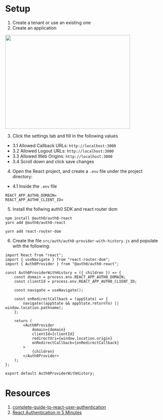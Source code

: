 # Setup

1. Create a tenant or use an existing  one
2. Create an application
<img src="https://user-images.githubusercontent.com/1612112/200739936-8e4f5ccc-81fd-4510-9ef2-111ea04c72c0.png" height=300 width=400 />

3. Click the settings tab and fill in the following values

- 3.1 Allowed Callback URLs: `http://localhost:3000`
- 3.2 Allowed Logout URLs: `http://localhost:3000`
- 3.3 Allowed Web Origins: `http://localhost:3000`
- 3.4 Scroll down and click save changes

4. Open the React project, and create a `.env` file under the project directory:

- 4.1 Inside the `.env` file 

```
REACT_APP_AUTH0_DOMAIN=
REACT_APP_AUTH0_CLIENT_ID=
```

5. Install the follwing auth0 SDK and react router dom

```shell
npm install @auth0/auth0-react
yarn add @auth0/auth0-react

yarn add react-router-dom
```

6. Create the file `src/auth/auth0-provider-with-history.js` and populate with the following:

```tsx
import React from "react";
import { useNavigate } from "react-router-dom";
import { Auth0Provider } from "@auth0/auth0-react";

const Auth0ProviderWithHistory = ({ children }) => {
	const domain = process.env.REACT_APP_AUTH0_DOMAIN;
	const clientId = process.env.REACT_APP_AUTH0_CLIENT_ID;

	const navigate = useNavigate();

	const onRedirectCallback = (appState) => {
		navigate((appState && appState.returnTo) || window.location.pathname);
	};

	return (
		<Auth0Provider
			domain={domain}
			clientId={clientId}
			redirectUri={window.location.origin}
			onRedirectCallback={onRedirectCallback}
		>
			{children}
		</Auth0Provider>
	);
};

export default Auth0ProviderWithHistory;
```

# Resources
1. [complete-guide-to-react-user-authentication](https://auth0.com/blog/complete-guide-to-react-user-authentication/)
2. [React Authentication in 5 Minutes](https://www.youtube.com/watch?v=aRBgA8N0ioM)
